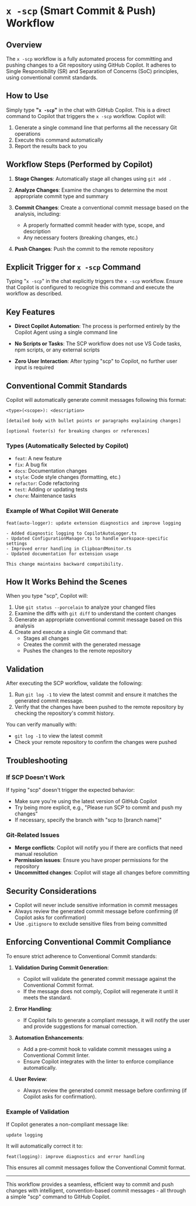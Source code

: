 # `x -scp` (Smart Commit & Push) Workflow

## Overview

The `x -scp` workflow is a fully automated process for committing and pushing changes to a Git repository using GitHub Copilot. It adheres to Single Responsibility (SR) and Separation of Concerns (SoC) principles, using conventional commit standards.

## How to Use

Simply type **"`x -scp`"** in the chat with GitHub Copilot. This is a direct command to Copilot that triggers the `x -scp` workflow. Copilot will:

1. Generate a single command line that performs all the necessary Git operations
2. Execute this command automatically
3. Report the results back to you

## Workflow Steps (Performed by Copilot)

1. **Stage Changes**: Automatically stage all changes using `git add .`

2. **Analyze Changes**: Examine the changes to determine the most appropriate commit type and summary

3. **Commit Changes**: Create a conventional commit message based on the analysis, including:
   - A properly formatted commit header with type, scope, and description
   - Any necessary footers (breaking changes, etc.)

4. **Push Changes**: Push the commit to the remote repository

## Explicit Trigger for `x -scp` Command

Typing "`x -scp`" in the chat explicitly triggers the `x -scp` workflow. Ensure that Copilot is configured to recognize this command and execute the workflow as described.

## Key Features

- **Direct Copilot Automation**: The process is performed entirely by the Copilot Agent using a single command line

- **No Scripts or Tasks**: The SCP workflow does not use VS Code tasks, npm scripts, or any external scripts

- **Zero User Interaction**: After typing "scp" to Copilot, no further user input is required

## Conventional Commit Standards

Copilot will automatically generate commit messages following this format:

```plaintext
<type>(<scope>): <description>

[detailed body with bullet points or paragraphs explaining changes]

[optional footer(s) for breaking changes or references]
```

### Types (Automatically Selected by Copilot)

- `feat`: A new feature
- `fix`: A bug fix
- `docs`: Documentation changes
- `style`: Code style changes (formatting, etc.)
- `refactor`: Code refactoring
- `test`: Adding or updating tests
- `chore`: Maintenance tasks

### Example of What Copilot Will Generate

```plaintext
feat(auto-logger): update extension diagnostics and improve logging

- Added diagnostic logging to CopilotAutoLogger.ts
- Updated ConfigurationManager.ts to handle workspace-specific settings
- Improved error handling in ClipboardMonitor.ts
- Updated documentation for extension usage

This change maintains backward compatibility.
```

## How It Works Behind the Scenes

When you type "scp", Copilot will:

1. Use `git status --porcelain` to analyze your changed files
2. Examine the diffs with `git diff` to understand the content changes
3. Generate an appropriate conventional commit message based on this analysis
4. Create and execute a single Git command that:
   - Stages all changes
   - Creates the commit with the generated message
   - Pushes the changes to the remote repository

## Validation

After executing the SCP workflow, validate the following:

1. Run `git log -1` to view the latest commit and ensure it matches the generated commit message.
2. Verify that the changes have been pushed to the remote repository by checking the repository's commit history.

You can verify manually with:

- `git log -1` to view the latest commit
- Check your remote repository to confirm the changes were pushed

## Troubleshooting

### If SCP Doesn't Work

If typing "scp" doesn't trigger the expected behavior:

- Make sure you're using the latest version of GitHub Copilot
- Try being more explicit, e.g., "Please run SCP to commit and push my changes"
- If necessary, specify the branch with "scp to [branch name]"

### Git-Related Issues

- **Merge conflicts**: Copilot will notify you if there are conflicts that need manual resolution
- **Permission issues**: Ensure you have proper permissions for the repository
- **Uncommitted changes**: Copilot will stage all changes before committing

## Security Considerations

- Copilot will never include sensitive information in commit messages
- Always review the generated commit message before confirming (if Copilot asks for confirmation)
- Use `.gitignore` to exclude sensitive files from being committed

## Enforcing Conventional Commit Compliance

To ensure strict adherence to Conventional Commit standards:

1. **Validation During Commit Generation**:
   - Copilot will validate the generated commit message against the Conventional Commit format.
   - If the message does not comply, Copilot will regenerate it until it meets the standard.

2. **Error Handling**:
   - If Copilot fails to generate a compliant message, it will notify the user and provide suggestions for manual correction.

3. **Automation Enhancements**:
   - Add a pre-commit hook to validate commit messages using a Conventional Commit linter.
   - Ensure Copilot integrates with the linter to enforce compliance automatically.

4. **User Review**:
   - Always review the generated commit message before confirming (if Copilot asks for confirmation).

### Example of Validation

If Copilot generates a non-compliant message like:

```plaintext
update logging
```

It will automatically correct it to:

```plaintext
feat(logging): improve diagnostics and error handling
```

This ensures all commit messages follow the Conventional Commit format.

---

This workflow provides a seamless, efficient way to commit and push changes with intelligent, convention-based commit messages - all through a simple "scp" command to GitHub Copilot.
